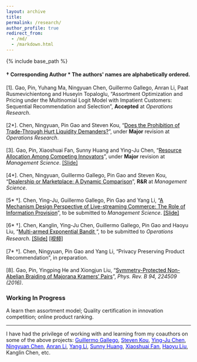 ```yaml
---
layout: archive
title: 
permalink: /research/
author_profile: true
redirect_from:
  - /md/
  - /markdown.html
---
```


{% include base_path %}
####   &dagger; Corresponding Author   \* The authors' names are alphabetically ordered.

[1]. Gao, Pin, Yuhang Ma, Ningyuan Chen, Guillermo Gallego, Anran Li, Paat Rusmevichientong and Huseyin Topaloglu, “Assortment Optimization and Pricing under the Multinomial Logit Model with Impatient Customers: Sequential Recommendation and Selection”,  **Accepted** at *Operations Research*. <br/> <br/>
[2\*]. Chen, Ningyuan, Pin Gao and Steven Kou, “<a href="https://www.researchgate.net/publication/343635899_Does_the_Prohibition_of_Trade-Through_Hurt_Liquidity_Demanders" target="_blank"><span style="color:black">Does the Prohibition of Trade-Through Hurt Liquidity Demanders?</span></a>”, under  **Major** revision at *Operations Research*. <br/><br/>
[3]. Gao, Pin, Xiaoshuai Fan, Sunny Huang and Ying-Ju Chen, 
“<a href="https://www.researchgate.net/publication/343125047_Resource_Allocation_Among_Competing_Innovators" target="_blank"><span style="color:black">Resource Allocation Among Competing Innovators</span></a>”, under **Major** revision at *Management Science*. <a href="https://www.dropbox.com/s/9n2hunnyxwp3b7s/innovation_investment_slides.pdf?dl=0" target="_blank"><span style="color:black"></span>[Slide]</a><br/><br/>
[4\*]. Chen, Ningyuan, Guillermo Gallego, Pin Gao and Steven Kou, “<a href="https://www.researchgate.net/publication/336906849_Dealership_or_Marketplace_A_Dynamic_Comparison" target="_blank"><span style="color:black">Dealership or Marketplace: A Dynamic Comparison</span></a>”, **R&R** at *Management Science*. <br/><br/>
[5\* &dagger;]. Chen, Ying-Ju, Guillermo Gallego, Pin Gao and Yang Li, “<a href="https://www.researchgate.net/publication/344040967_A_Mechanism_Design_Perspective_of_Live-streaming_Commerce_The_Role_of_Information_Provision" target="_blank"><span style="color:black">A Mechanism Design Perspective of Live-streaming Commerce: The Role of Information Provision</span></a>”, to be submitted to *Management Science*. <a href="https://www.dropbox.com/s/cj2wainvl6cn955/slide_auction.pdf?dl=0" target="_blank"><span style="color:black">[Slide]</span></a><br/><br/> 
[6\* &dagger;]. Chen, Kanglin, Ying-Ju Chen, Guillermo Gallego, Pin Gao and Haoyu Liu, “<a href="https://www.researchgate.net/publication/345243177_Multi-Armed_Exponential_Bandit" target="_blank"><span style="color:black">Multi-armed Exponential Bandit </span></a>“,  to be submitted to *Operations Research*. <a href="https://www.dropbox.com/s/93k817pwspp9bzp/Multi%20Armed%20Exponential%20Bandit.pdf?dl=0" target="_blank"><span style="color:black">[Slide]</span></a> <a href="https://www.dropbox.com/s/qx198tkl6twzbk9/exponential_bandit.mp4?dl=0" target="_blank"><span style="color:black">[视频]</span></a><br/><br/>
[7\* &dagger;]. Chen, Ningyuan, Pin Gao and Yang Li, “Privacy Preserving Product Recommendation”, in preparation.<br/><br/>
[8]. Gao, Pin, Yingping He and Xiongjun Liu, “<a href="https://journals.aps.org/prb/abstract/10.1103/PhysRevB.94.224509" target="_blank"><span style="color:black">Symmetry-Protected Non-Abelian Braiding of Majorana Kramers’ Pairs</span></a>”, *Phys. Rev. B 94, 224509 (2016)*.



### Working In Progress

A learn then assortment model; Quality certification in innovation competition; online product ranking.

-----
I have had the privilege of working with and learning from my coauthors on some of the above projects: <a href="https://ieda.ust.hk/dfaculty/ggallego/" target="_blank"><span style="color:blue">Guillermo Gallego</span></a>, <a href="https://www.bu.edu/questrom/profile/steven-kou/" target="_blank"><span style="color:blue">Steven Kou</span></a>, <a href="https://imchen.people.ust.hk/" target="_blank"><span style="color:blue">Ying-Ju Chen</span></a>, <a href="http://individual.utoronto.ca/ningyuanchen/" target="_blank"><span style="color:blue">Ningyuan Chen</span></a>, <a href="https://www.lse.ac.uk/management/people/academic-staff/ali" target="_blank"><span style="color:blue">Anran Li</span></a>,  <a href="https://www.bschool.cuhk.edu.hk/staff/li-yang/" target="_blank"><span style="color:blue">Yang Li</span></a>, <a href="https://sites.google.com/site/sunnyelan/" target="_blank"><span style="color:blue">Sunny Huang</span></a>, <a href="https://scholar.google.com/citations?user=lKZHaAIAAAAJ&hl=zh-CN" target="_blank"><span style="color:blue">Xiaoshuai Fan</span></a>, <a href="https://www.haoyu-liu.com/" target="_blank"><span style="color:blue">Haoyu Liu</span></a>, Kanglin Chen, etc.

